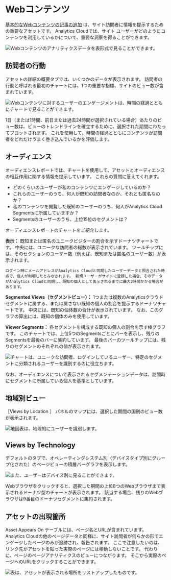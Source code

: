 # Webコンテンツ

[基本的なWebコンテンツの記事の追加](https://learn.liferay.com/dxp/latest/ja/content-authoring-and-management/web-content/web-content-articles/adding-a-basic-web-content-article.html) は、サイト訪問者に情報を提示するための重要なアセットです。 Analytics Cloudでは、サイト ユーザーがどのようにコンテンツを利用しているかについて、重要な洞察を得ることができます。

![Webコンテンツのアナリティクスデータを表形式で見ることができます。](web-content/images/01.png)

## 訪問者の行動

アセットの詳細の概要タブでは、いくつかのデータが表示されます。 訪問者の行動と呼ばれる最初のチャートには、1つの重要な指標、サイトのビュー数が含まれています。

![Webコンテンツに対するユーザーのエンゲージメントは、時間の経過とともにチャートで見ることができます。](web-content/images/02.png)

1日（または1時間、前日または過去24時間が選択されている場合）あたりのビュー数は、ビューのトレンドラインを確立するために、選択された期間にわたってプロットされます。 これを使用して、時間の経過とともにコンテンツが訪問者をどれだけうまく巻き込んでいるかを評価します。

## オーディエンス

オーディエンスレポートでは、チャートを使用して、アセットとオーディエンスの相互作用に関する情報を提示しています。 これらの質問に答えてくれます。

* どのくらいのユーザーが私のコンテンツにエンゲージしているのか？
* これらのユーザーのうち、何人が既知の訪問者なのか、それとも匿名なのか？
* 私のコンテンツを閲覧した既知のユーザーのうち、何人がAnalytics Cloud Segmentsに所属していますか？
* Segmentsのユーザーのうち、上位15位のセグメントは？

オーディエンスレポートのチャートをご紹介します。

**表示：** 既知または匿名のユニークビジターの割合を示すドーナツチャートです。 中央には、ユニークな訪問者の総数が表示されています。 ツールチップには、そのセクションのユーザー数（例えば、既知または匿名のユーザー数）が表示されます。

```{note}
ログイン時にメールアドレスがAnalytics Cloudと同期したユーザーデータと照合された時点で、個人が判明したとみなされます。 新規ユーザーがサイトに登録した場合、そのデータがAnalytics Cloudと同期し、既知の個人として表示されるまでに最大2時間かかる場合があります。
```

**Segmented Views（セグメントビュー）：** 1つまたは複数のAnalyticsクラウドセグメントに属する、または属さない既知の個人の割合を提示するドーナツチャートです。 中央には、既知の個体数の合計が表示されています。 なお、このグラフの算出には、既知の個体のみを使用しています。

**Viewer Segments：** 各セグメントを構成する既知の個人の割合を示す棒グラフです。 このチャートでは、上位5つのSegmentsごとにバーを表示し、残りのSegmentsを最後のバーに集約しています。 最後のバーのツールチップには、残りのセグメントのそれぞれの値が表示されます。

![チャートは、ユニークな訪問者、ログインしているユーザー、特定のセグメントに分類されるユーザーを識別するのに役立ちます。](web-content/images/03.png)

なお、オーディエンスについて表示されるセグメンテーションデータは、訪問時にセグメントに所属している個人を基準としています。

## 地域別ビュー

［Views by Location ］ パネルのマップには、選択した期間の国別のビュー数が表示されます。

![地図表は、地理的にユーザーを識別します。](web-content/images/04.png)

## Views by Technology

デフォルトのタブで、オペレーティングシステム別（デバイスタイプ別にグループ化された）のページビューの積層バーグラフを表示します。

![また、ユーザーはデバイス別に見ることができます。](web-content/images/05.png)

Webブラウザをクリックすると、選択した期間の上位8つのWebブラウザまで表示されるドーナツ型のチャートが表示されます。 該当する場合、残りのWebブラウザは9番目のドーナツセグメントに集約されます。

## アセットの出現箇所

Asset Appears On テーブルには、ページ名とURLが含まれています。 Analytics Cloudの他のページデータと同様に、サイト訪問者が何らかの形でエンゲージしたページのみが追跡され、報告されます。 ここで注意したいのは、リンク先がアセットを貼った実際のページには移動しないことです。 代わりに、ページのページアナリティクスのビューにつながります。 そこから実際のページへのURLをクリックすることができます。

![表は、アセットが表示される場所をリストアップしたものです。](web-content/images/06.png)
